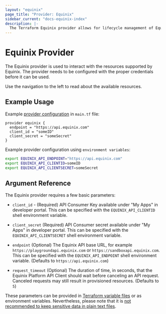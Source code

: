 ```yaml
---
layout: "equinix"
page_title: "Provider: Equinix"
sidebar_current: "docs-equinix-index"
description: |-
  The Terraform Equinix provider allows for lifecycle management of Equinix Platform resources.
---
```


# Equinix Provider

The Equinix provider is used to interact with the resources supported by
Equinix. The provider needs to be configured with the proper credentials before
it can be used.

Use the navigation to the left to read about the available resources.

## Example Usage

Example [provider configuration](https://www.terraform.io/docs/configuration/providers.html) in `main.tf` file:

```hcl
provider equinix {
  endpoint = "https://api.equinix.com"
  client_id = "someID"
  client_secret = "someSecret"
}
```

Example provider configuration using `environment variables`:

```sh
export EQUINIX_API_ENDPOINT="https://api.equinix.com"
export EQUINIX_API_CLIENTID=someID
export EQUINIX_API_CLIENTSECRET=someSecret
```

## Argument Reference

The Equinix provider requires a few basic parameters:

- `client_id` - (Required) API Consumer Key available under "My Apps" in
  developer portal. This can be specified with the `EQUINIX_API_CLIENTID` shell
  environment variable.

- `client_secret` (Required) API Consumer secret available under "My Apps" in
  developer portal. This can be specified with the `EQUINIX_API_CLIENTSECRET`
  shell environment variable.

- `endpoint` (Optional) The Equinix API base URL, for example
  `https://playgroundapi.equinix.com` or `https://sandboxapi.equinix.com`. This
  can be specified with the `EQUINIX_API_ENDPOINT` shell environment variable.
  (Defaults to `https://api.equinix.com`)

- `request_timeout` (Optional) The duration of time, in seconds, that the
  Equinix Platform API Client should wait before canceling an API request.
  Canceled requests may still result in provisioned resources. (Defaults to `5`)

These parameters can be provided in [Terraform variable
files](https://www.terraform.io/docs/configuration/variables.html#variable-definitions-tfvars-files)
or as environment variables. Nevertheless, please note that it is [not
recommended to keep sensitive data in plain text
files](https://www.terraform.io/docs/state/sensitive-data.html).

